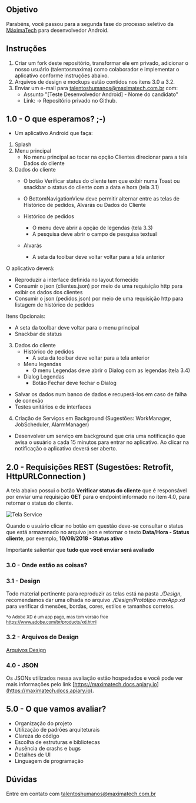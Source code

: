 ## Objetivo

Parabéns, você passou para a segunda fase do processo seletivo da [MáximaTech](https://maximatech.com.br/) para desenvolvedor Android.

## Instruções

1. Criar um fork deste repositório, transformar ele em privado, adicionar o nosso usuário (talentosmaxima) como colaborador e implementar o aplicativo conforme instruções abaixo.
2. Arquivos de design e mockups estão contidos nos itens 3.0 a 3.2.
3. Enviar um e-mail para <talentoshumanos@maximatech.com.br> com:
	* Assunto "[Teste Desenvolvedor Android] - Nome do candidato"
	* Link: -> Repositório privado no Github.

## 1.0 - O que esperamos?  ;-)

* Um aplicativo Android que faça:

1. Splash
2. Menu principal    
	* No menu principal ao tocar na opção Clientes direcionar para a tela Dados do cliente
3. Dados do cliente	
	* O botão Verificar status do cliente tem que exibir numa Toast ou snackbar  o status do cliente com a data e hora (tela 3.1)
	* O BottomNavigationView deve permitir alternar entre as telas de Histórico de pedidos, Alvarás ou Dados do Cliente
	
    * Histórico de pedidos
	    * O menu deve abrir a opção de legendas (tela 3.3)
	    * A pesquisa deve abrir o campo de pesquisa textual	    	    
		
    * Alvarás
	    * A seta da toolbar deve voltar voltar para a tela anterior	    

	
O aplicativo deverá:
* Reproduzir a interface definida no layout fornecido
* Consumir o json (clientes.json) por meio de uma requisição http para exibir os dados dos clientes
* Consumir o json (pedidos.json) por meio de uma requisição http  para listagem de histórico de pedidos


Itens Opcionais:
* A seta da toolbar deve voltar para o menu principal
* Snackbar de status

3. Dados do cliente	
    * Histórico de pedidos
	    * A seta da toolbar deve voltar para a tela anterior
    * Menu legendas
	    * O menu Legendas deve abrir o Dialog com as legendas (tela 3.4)	
    * Dialog Legendas
	    * Botão Fechar deve fechar o Dialog	
		
* Salvar os dados num banco de dados e recuperá-los em caso de falha de conexão
* Testes unitários e de interfaces

	
		
4. Criação de Serviços em Background (Sugestões: WorkManager, JobScheduler, AlarmManager)
* Desenvolver um serviço em background que cria uma notificação que avisa o usuário a cada 15 minutos para entrar no aplicativo. Ao clicar na notificação o aplicativo deverá ser aberto. 


## 2.0 - Requisições  REST (Sugestões: Retrofit, HttpURLConnection )

A tela abaixo possui o botão **Verificar status do cliente** que é responsável por enviar uma requisição **GET** para o endpoint informado no item 4.0, para retornar o status do cliente. 

![Tela Service](https://github.com/talentosmaxima/Android/blob/master/Design/Screenshots/3.1%20-%20Cadastro%20do%20cliente%20%E2%80%93%20Snackbar%20de%20status.png)

Quando o usuário clicar no botão em questão deve-se consultar o status que está armazenado no arquivo json e retornar o texto **Data/Hora - Status cliente**, por exemplo, **10/09/2018 - Status ativo** 


Importante salientar que **tudo que você enviar será avaliado**

### 3.0 - Onde estão as coisas? 

### 3.1 - Design 

Todo material pertinente para reproduzir as telas está na pasta *./Design*, recomendamos dar uma olhada no arquivo *./Design/Protótipo maxApp.xd* para verificar dimensões, bordas, cores, estilos e tamanhos corretos.

<sub>*o Adobe XD é um app pago, mas tem versão free https://www.adobe.com/br/products/xd.html <sub>
	
### 3.2 - Arquivos de Design 

[Arquivos Design](https://github.com/talentosmaxima/Android/blob/master/Design/Prot%C3%B3tipo-maxApp.pdf)

### 4.0 - JSON 

Os JSONs utilizados nessa avaliação estão hospedados e você pode ver mais informações pelo link [https://maximatech.docs.apiary.io](https://maximatech.docs.apiary.io).

## 5.0 - O que vamos avaliar?

* Organização do projeto
* Utilização de padrões arquiteturais
* Clareza do código
* Escolha de estruturas e bibliotecas
* Ausência de crashs e bugs
* Detalhes de UI
* Linguagem de programação

## Dúvidas

Entre em contato com <talentoshumanos@maximatech.com.br>
